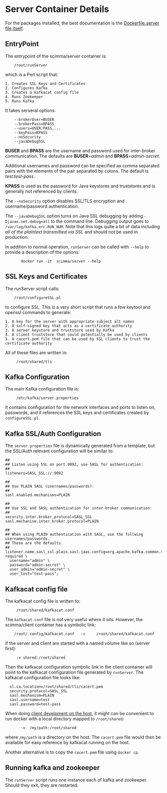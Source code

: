 # Server Container Details

For the packages installed, the best documentation is the [Dockerfile.server file itself](../Dockerfile.server).

## EntryPoint

The entrypoint of the scimma/server container is:


```
    /root/runServer
```

which is a Perl script that:

    1. Creates SSL Keys and Certificates
    2. Configures Kafka
    3. Creates a kafkacat config file
    4. Runs Zookeeper
    5. Runs Kafka

It takes serveral options:

```
    --brokerUser=BUSER
    --brokerPass=BPASS
    --users=USER:PASS,...
    --keyPass=KPASS
    --noSecurity
    --javaDebugSSL
```

**BUSER** and **BPASS** are the username and password used for inter-broker communication. The defaults are **BUSER**=_admin_ and **BPASS**=_admin-secret_.

Additional usernames and password can be specified as comma separated pairs with the elements of the pair separated by colons. The default
is _test:test-pass_.

**KPASS** is used as the password for Java keystores and truststores and is generally not referenced by clients.

The ``--noSecurity`` option disables SSL/TLS encryption and username/password authentication.

The ``--javaDebugSSL`` option turns on Java SSL debugging by adding ``-Djavax.net.debug=all`` to the command line. Debugging
output goes to ``/var/log/kafka.err.RUN_NUM``. Note that this logs quite a bit of data including *all of the plaintext transmitted via SSL* and should not be used in production.

In addition to normal operation, ``runServer`` can be called with ``--help`` to provide a description of the options:

```
       docker run -it  scimma/server --help
```

## SSL Keys and Certificates

The runServer script calls:

```
    /root/configureSSL.pl
```

to configure SSL. This is a very short script that runs a few keytool and openssl commands
to generate:

    1. A key for the server with appropriate subject alt names
    2. A self-signed key that acts as a certificate authority
    3. A server keystore and truststore used by Kafka
    4. A client truststore that could potentially be used by clients
    5. A cacert.pem file that can be used by SSL clients to trust the certificate authority

All of these files are written in:

```
     /root/shared/tls
```

## Kafka Configuration

The main Kafka configuration file is:

```
     /etc/kafka/server.properties 
```

It contains configuration for the network interfaces and ports to listen on, passwords, and it references the SSL keys and certificates created by ``configureSSL.pl``.

## Kafka SSL/Auth Configuration

The ``server.properties`` file is dynamically generated from a template, but the SSL/Auth relevant configuration
will be similar to:

```
##
## Listen using SSL on port 9092, use SASL for authentication:
##
listeners=SASL_SSL://:9092

##
## Use PLAIN SASL (usernames/passwords):
##
sasl.enabled.mechanisms=PLAIN

##
## Use SSL and SASL authentication for inter-broker communication:
##
security.inter.broker.protocol=SASL_SSL
sasl.mechanism.inter.broker.protocol=PLAIN

##
## When using PLAIN authentication with SASL, use the follwing usernames/passwords.
## These are the defaults.
##
listener.name.sasl_ssl.plain.sasl.jaas.config=org.apache.kafka.common.security.plain.PlainLoginModule required \
  username="admin" \
  password="admin-secret" \
  user_admin="admin-secret" \
  user_test="test-pass";
```

## Kafkacat config file

The kafkacat config file is written to:

```
     /root/shared/kafkacat.conf
```

The ``kafkacat.conf`` file is not very useful where it sits. However, the scimma/client container 
has a symbolic link:

```
    /root/.config/kafkacat.conf   ->     /root/shared/kafkacat.conf
```

If the server and client are started with a named volume like so (server first):

```
     -v shared:/root/shared
```

Then the kafkacat configuration symbolic link in the client container will point to the
kafkacat configuration file generated by ``runServer``. The kafkacat configuration file
looks like:

```
  sl.ca.location=/root/shared/tls/cacert.pem
  security.protocol=SASL_SSL
  sasl.mechanism=PLAIN
  sasl.username=test
  sasl.password=test-pass

```

When doing [client develpment on the host](ClientDevelopment.md), it might can be convenient to run docker with
a local directory mapped to ``/root/shared``:

```
       -v  /my/path:/root/shared
```

where ``/my/path`` is a directory on the host. The ``cacert.pem`` file would then be available for easy
reference by kafkacat running on the host.

Another alternative is to copy the ``cacert.pem`` file using ``docker cp``.

## Running kafka and zookeeper

The ``runServer`` script runs one instance each of kafka and zookeeper. Should they exit, they are restarted.
